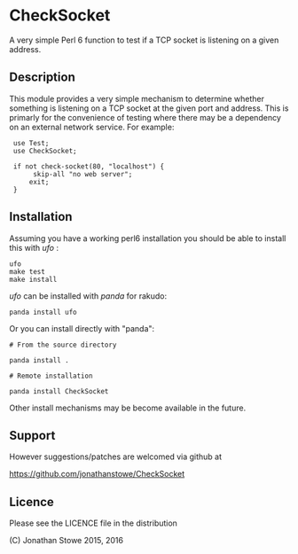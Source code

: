 # CheckSocket

A very simple Perl 6 function to test if a TCP socket is listening on a given address.

## Description

This module provides a very simple mechanism to determine whether something is listening on
a TCP socket at the given port and address.  This is primarly for the convenience of testing
where there may be a dependency on an external network service.  For example:

     use Test;
     use CheckSocket;

     if not check-socket(80, "localhost") {
	      skip-all "no web server";
         exit;
     }

## Installation

Assuming you have a working perl6 installation you should be able to
install this with *ufo* :

    ufo
    make test
    make install

*ufo* can be installed with *panda* for rakudo:

    panda install ufo

Or you can install directly with "panda":

    # From the source directory
   
    panda install .

    # Remote installation

    panda install CheckSocket

Other install mechanisms may be become available in the future.

## Support

However suggestions/patches are welcomed via github at

   https://github.com/jonathanstowe/CheckSocket

## Licence

Please see the LICENCE file in the distribution

(C) Jonathan Stowe 2015, 2016
